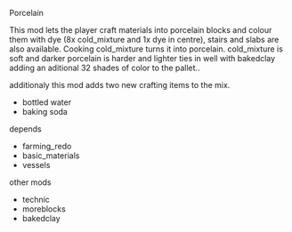 Porcelain

This mod lets the player craft materials into porcelain blocks and colour them with
dye (8x cold_mixture and 1x dye in centre), stairs and slabs are also available.
Cooking cold_mixture turns it into porcelain.
cold_mixture is soft and darker
porcelain is harder and lighter
ties in well with bakedclay adding an aditional 32 shades of color to the pallet..

additionaly this mod adds two new crafting items to the mix.
 *  bottled water
 *  baking soda

depends
  *  farming_redo
  *  basic_materials
  *  vessels

other mods
  *  technic
  *  moreblocks
  *  bakedclay
  





